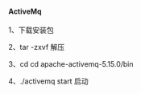 #### ActiveMq

1、下载安装包

2、tar -zxvf 解压

3、cd cd apache-activemq-5.15.0/bin

4、./activemq start   启动





